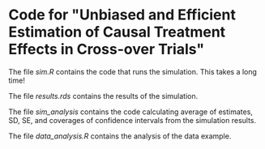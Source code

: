 # Code for "Unbiased and Efficient Estimation of Causal Treatment Effects in Cross-over Trials" 

The file *sim.R* contains the code that runs the simulation. This takes a long time!

The file *results.rds* contains the results of the simulation.

The file *sim_analysis* contains the code calculating average of estimates, SD, SE, and coverages of confidence intervals from the simulation results.

The file *data_analysis.R* contains the analysis of the data example.
